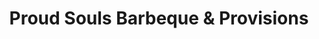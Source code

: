 ---
title: "Proud Souls Barbeque & Provisions"
url: /denver/proud-souls-barbeque-und-provisions/
shop: Baustoffe
---
